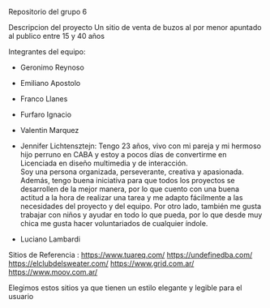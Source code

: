 Repositorio del grupo 6

Descripcion del proyecto
Un sitio de venta de buzos al por menor apuntado al publico entre 15 y 40 años

Integrantes del equipo:

  - Geronimo Reynoso

  - Emiliano Apostolo

  - Franco Llanes

  - Furfaro Ignacio

  - Valentin Marquez

  - Jennifer Lichtensztejn:
    Tengo 23 años, vivo con mi pareja y mi hermoso hijo perruno en CABA y estoy a pocos días de convertirme en Licenciada en diseño multimedia y de interacción.  
    Soy una persona organizada, perseverante, creativa y apasionada. Además, tengo buena iniciativa para que todos los proyectos se desarrollen de la 
    mejor manera, por lo que cuento con una buena actitud a la hora de realizar una tarea y me adapto fácilmente a las necesidades del proyecto y del equipo. 
    Por otro lado, también me gusta trabajar con niños y ayudar en todo lo que pueda, por lo que desde muy chica me gusta hacer voluntariados de cualquier índole.

  - Luciano Lambardi

Sitios de Referencia : 
https://www.tuareq.com/
https://undefinedba.com/
https://elclubdelsweater.com/
https://www.grid.com.ar/
https://www.moov.com.ar/

Elegimos estos sitios ya que tienen un estilo elegante y legible para el usuario

